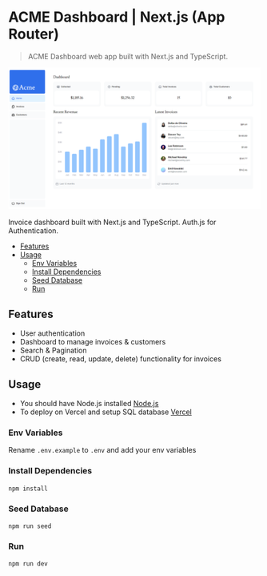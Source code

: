 # ACME Dashboard | Next.js (App Router)

> ACME Dashboard web app built with Next.js and TypeScript.

<img src="./public/screenshot.png">

Invoice dashboard built with Next.js and TypeScript. Auth.js for Authentication.

<!-- toc -->

- [Features](#features)
- [Usage](#usage)
  - [Env Variables](#env-variables)
  - [Install Dependencies](#install-dependencies)
  - [Seed Database](#seed-database)
  - [Run](#run)

<!-- tocstop -->

## Features

- User authentication
- Dashboard to manage invoices & customers
- Search & Pagination
- CRUD (create, read, update, delete) functionality for invoices

## Usage

- You should have Node.js installed [Node.js](https://nodejs.org/)
- To deploy on Vercel and setup SQL database [Vercel](https://www.vercel.com/)

### Env Variables

Rename `.env.example` to `.env` and add your env variables

### Install Dependencies

```
npm install
```

### Seed Database

```
npm run seed
```

### Run

```
npm run dev
```
